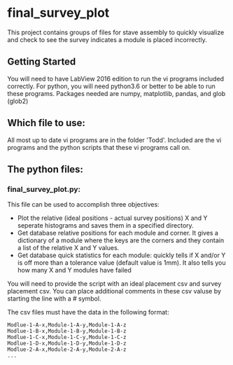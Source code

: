 # final_survey_plot

This project contains groups of files for stave assembly to quickly visualize and check to see the survey indicates a module is placed incorrectly.

## Getting Started

You will need to have LabView 2016 edition to run the vi programs included correctly.
For python, you will need python3.6 or better to be able to run these programs. Packages needed are numpy, matplotlib, pandas, and glob (glob2)

## Which file to use:
All most up to date vi programs are in the folder 'Todd'. Included are the vi programs and the python scripts that these vi programs call on.

## The python files:

### final_survey_plot.py:

This file can be used to accomplish three objectives: 
* Plot the relative (ideal positions - actual survey positions) X and Y seperate histograms and saves them in a specified directory.
* Get database relative positions for each module and corner. It gives a dictionary of a module where the keys are the corners and they contain a list of the relative X and Y values.
* Get database quick statistics for each module: quickly tells if X and/or Y is off more than a tolerance value (default value is 1mm). It also tells you how many X and Y modules have failed

You will need to provide the script with an ideal placement csv and survey placement csv. You can place additional comments in these csv valuse by starting the line with a # symbol.

The csv files must have the data in the following format:
```
Modlue-1-A-x,Module-1-A-y,Module-1-A-z
Modlue-1-B-x,Module-1-B-y,Module-1-B-z
Modlue-1-C-x,Module-1-C-y,Module-1-C-z
Modlue-1-D-x,Module-1-D-y,Module-1-D-z
Modlue-2-A-x,Module-2-A-y,Module-2-A-z
...
```
